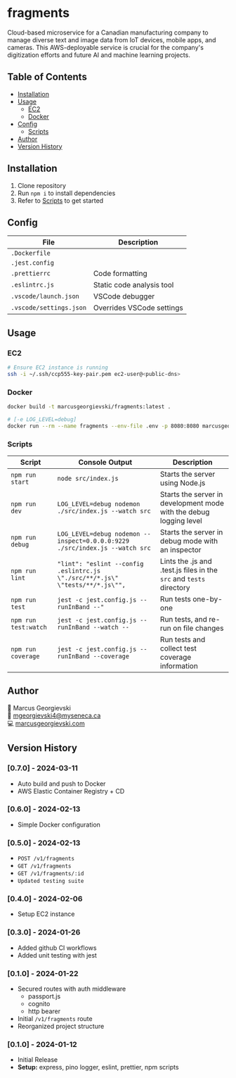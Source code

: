 # fragments

Cloud-based microservice for a Canadian manufacturing company to manage diverse text and image data from IoT devices, mobile apps, and cameras. This AWS-deployable service is crucial for the company's digitization efforts and future AI and machine learning projects.

## Table of Contents

- [Installation](#installation)
- [Usage](#usage)
  - [EC2](#ec2)
  - [Docker](#docker)
- [Config](#config)
  - [Scripts](#scripts)
- [Author](#author)
- [Version History](#version-history)

## Installation

1. Clone repository
2. Run `npm i` to install dependencies
3. Refer to [Scripts](#scripts) to get started

## Config

| File                    | Description               |
| ----------------------- | ------------------------- |
| `.Dockerfile`           |                           |
| `.jest.config`          |                           |
| `.prettierrc`           | Code formatting           |
| `.eslintrc.js`          | Static code analysis tool |
| `.vscode/launch.json`   | VSCode debugger           |
| `.vscode/settings.json` | Overrides VSCode settings |

## Usage

### EC2

```bash
# Ensure EC2 instance is running
ssh -i ~/.ssh/ccp555-key-pair.pem ec2-user@<public-dns>
```

### Docker

```bash
docker build -t marcusgeorgievski/fragments:latest .

# [-e LOG_LEVEL=debug]
docker run --rm --name fragments --env-file .env -p 8080:8080 marcusgeorgievski/fragments:latest
```

### Scripts

| Script               | Console Output                                                                | Description                                                         |
| -------------------- | ----------------------------------------------------------------------------- | ------------------------------------------------------------------- |
| `npm run start`      | `node src/index.js`                                                           | Starts the server using Node.js                                     |
| `npm run dev`        | `LOG_LEVEL=debug nodemon ./src/index.js --watch src`                          | Starts the server in development mode with the debug logging level  |
| `npm run debug`      | `LOG_LEVEL=debug nodemon --inspect=0.0.0.0:9229 ./src/index.js --watch src`   | Starts the server in debug mode with an inspector                   |
| `npm run lint`       | `"lint": "eslint --config .eslintrc.js \"./src/**/*.js\" \"tests/**/*.js\"",` | Lints the .js and .test.js files in the `src` and `tests` directory |
| `npm run test`       | `jest -c jest.config.js --runInBand --"`                                      | Run tests one-by-one                                                |
| `npm run test:watch` | `jest -c jest.config.js --runInBand --watch --`                               | Run tests, and re-run on file changes                               |
| `npm run coverage`   | `jest -c jest.config.js --runInBand --coverage`                               | Run tests and collect test coverage information                     |

## Author

👤 Marcus Georgievski \
📧 mgeorgievski4@myseneca.ca \
💻 [marcusgeorgievski.com](https://marcusgeorgievski.com)

## Version History

### [0.7.0] - 2024-03-11

- Auto build and push to Docker
- AWS Elastic Container Registry + CD

### [0.6.0] - 2024-02-13

- Simple Docker configuration

### [0.5.0] - 2024-02-13

- `POST /v1/fragments`
- `GET /v1/fragments`
- `GET /v1/fragments/:id`
- `Updated testing suite`

### [0.4.0] - 2024-02-06

- Setup EC2 instance

### [0.3.0] - 2024-01-26

- Added github CI workflows
- Added unit testing with jest

### [0.1.0] - 2024-01-22

- Secured routes with auth middleware
  - passport.js
  - cognito
  - http bearer
- Initial `/v1/fragments` route
- Reorganized project structure

### [0.1.0] - 2024-01-12

- Initial Release
- **Setup:** express, pino logger, eslint, prettier, npm scripts

